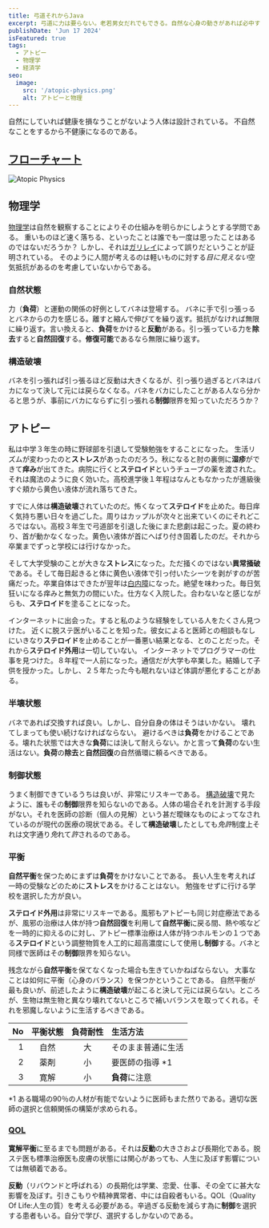 ```yaml
---
title: 弓道それからJava
excerpt: 弓道に力は要らない。老若男女だれでもできる。自然な心身の動きがあれば必中する。目的を達成するにあたり、日々、極めて狭い範囲に対して反復し、それが自然に行えるようになること、それが弱者必勝の方法である。私にとってそれはJavaというプログラミング言語であった。
publishDate: 'Jun 17 2024'
isFeatured: true
tags:
  - アトピー
  - 物理学
  - 経済学
seo:
  image:
    src: '/atopic-physics.png'
    alt: アトピーと物理
---
```




自然にしていれば健康を損なうことがないよう人体は設計されている。
不自然なことをするから不健康になるのである。

## [フローチャート](https://ja.wikipedia.org/wiki/%E3%83%95%E3%83%AD%E3%83%BC%E3%83%81%E3%83%A3%E3%83%BC%E3%83%88)
![Atopic Physics](/atopic-physics.png)  
    
## 物理学
[物理学](https://ja.wikipedia.org/wiki/%E7%89%A9%E7%90%86%E5%AD%A6)は自然を観察することによりその仕組みを明らかにしようとする学問である。
重いものほど速く落ちる、といったことは誰でも一度は思ったことはあるのではないだろうか？
しかし、それは[ガリレイ](https://ja.wikipedia.org/wiki/%E3%82%AC%E3%83%AA%E3%83%AC%E3%82%AA%E3%83%BB%E3%82%AC%E3%83%AA%E3%83%AC%E3%82%A4)によって誤りだということが証明されている。
そのように人間が考えるのは軽いものに対する*目に見えない*空気抵抗があるのを考慮していないからである。

### 自然状態
力（**負荷**）と運動の関係の好例としてバネは登場する。
バネに手で引っ張っるとバネからの力を感じる。離すと縮んで伸びてを繰り返す。抵抗がなければ無限に繰り返す。言い換えると、**負荷**をかけると**反動**がある。引っ張っている力を**除去**すると**自然回復**する。**修復可能**であるなら無限に繰り返す。

### 構造破壊
バネを引っ張れば引っ張るほど反動は大きくなるが、引っ張り過ぎるとバネはバカになって決して元には戻らなくなる。バネをバカにしたことがある人なら分かると思うが、事前にバカにならずに引っ張れる**制御**限界を知っていただろうか？
    
## アトピー
私は中学３年生の時に野球部を引退して受験勉強をすることになった。
生活リズムが変わったのと**ストレス**があったのだろう。秋になると肘の裏側に**湿疹**ができて**痒み**が出てきた。病院に行くと**ステロイド**というチューブの薬を渡された。それは魔法のように良く効いた。高校進学後１年程はなんともなかったが進級後すぐ頬から黄色い液体が流れ落ちてきた。  

すでに人体は**構造破壊**されていたのだ。怖くなって**ステロイド**を止めた。毎日痒く気持ち悪い日々を過ごした。周りはカップルが次々と出来ていくのにそれどころではない。高校３年生で弓道部を引退した後にまた悲劇は起こった。夏の終わり、首が動かなくなった。黄色い液体が首にへばり付き固着したのだ。それから卒業までずっと学校には行けなかった。  

そして大学受験のことが大きな**ストレス**になった。ただ掻くのではない**異常掻破**である。そして毎日起きると体に黄色い液体で引っ付いたシーツを剥がすのが苦痛だった。卒業自体はできたが翌年は[白内障](https://ja.wikipedia.org/wiki/%E7%99%BD%E5%86%85%E9%9A%9C)になった。絶望を味わった。毎日気狂いになる痒みと無気力の間にいた。仕方なく入院した。合わないなと感じながらも、**ステロイド**を塗ることになった。  

インターネットに出会った。すると私のような経験をしている人をたくさん見つけた。
近くに脱ステ医がいることを知った。彼女によると医師との相談もなしにいきなり**ステロイド**を止めることが一番悪い結果となる、とのことだった。それから**ステロイド外用**は一切していない。
インターネットでプログラマーの仕事を見つけた。８年程で一人前になった。通信だが大学も卒業した。結婚して子供を授かった。しかし、２５年たった今も眠れないほど体調が悪化することがある。

### 半壊状態
バネであれば交換すれば良い。しかし、自分自身の体はそうはいかない。
壊れてしまっても使い続けなければならない。
避けるべきは**負荷**をかけることである。壊れた状態では大きな**負荷**には決して耐えらない。かと言って**負荷**のない生活はない。**負荷**の**除去**と**自然回復**の自然循環に頼るべきである。

### 制御状態
うまく制御できているうちは良いが、非常にリスキーである。
[構造破壊](#構造破壊)で見たように、誰もその**制御**限界を知らないのである。人体の場合それを計測する手段がない。それを医師の診断（個人の見解）という甚だ曖昧なものによってなされているのが現代の医療の現状である。そして**構造破壊**したとしても*免許*制度上それは文字通り*免*れて*許*されるのである。

### 平衡
**自然平衡**を保つためにまずは**負荷**をかけないことである。
長い人生を考えれば一時の受験などのために**ストレス**をかけることはない。
勉強をせずに行ける学校を選択した方が良い。  

**ステロイド外用**は非常にリスキーである。風邪もアトピーも同じ対症療法であるが、風邪の治療は人体が持つ**自然回復**を利用して**自然平衡**に戻る間、熱や咳などを一時的に抑えるのに対し、アトピー標準治療は人体が持つホルモンの１つである**ステロイド**という調整物質を人工的に超高濃度にして使用し**制御**する。バネと同様で医師はその**制御**限界を知らない。

残念ながら**自然平衡**を保てなくなった場合も生きていかねばならない。
大事なことは如何に平衡（心身のバランス）を保つかということである。
自然平衡が最も良いが、前述したように**構造破壊**が起こると決して元には戻らない。ところが、生物は無生物と異なり壊れてないところで補いバランスを取ってくれる。それを邪魔しないように生活するべきである。

|No|平衡状態|負荷耐性|生活方法|
|--:|:--:|:--:|:--|
|1|自然|大|そのまま普通に生活|
|2|薬剤|小|要医師の指導 *1|
|3|寛解|小|**負荷**に注意|

*1 ある職場の90％の人材が有能でないように医師もまた然りである。適切な医師の選択と信頼関係の構築が求められる。

### [QOL](https://ja.wikipedia.org/wiki/%E3%82%AF%E3%82%AA%E3%83%AA%E3%83%86%E3%82%A3%E3%83%BB%E3%82%AA%E3%83%96%E3%83%BB%E3%83%A9%E3%82%A4%E3%83%95)
**寛解平衡**に至るまでも問題がある。それは**反動**の大きさおよび長期化である。脱ステ医も標準治療医も皮膚の状態には関心があっても、人生に及ぼす影響については無頓着である。  

**反動**（リバウンドと呼ばれる）の長期化は学業、恋愛、仕事、その全てに甚大な影響を及ぼす。引きこもりや精神異常者、中には自殺者もいる。QOL（Quality Of Life:人生の質）を考える必要がある。辛過ぎる反動を減らす為に**制御**を選択する患者もいる。自分で学び、選択するしかないのである。

